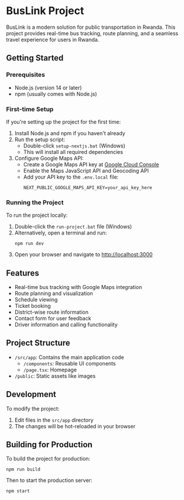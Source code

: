 # BusLink Project

BusLink is a modern solution for public transportation in Rwanda. This project provides real-time bus tracking, route planning, and a seamless travel experience for users in Rwanda.

## Getting Started

### Prerequisites

- Node.js (version 14 or later)
- npm (usually comes with Node.js)

### First-time Setup

If you're setting up the project for the first time:

1. Install Node.js and npm if you haven't already
2. Run the setup script:
   - Double-click `setup-nextjs.bat` (Windows)
   - This will install all required dependencies
3. Configure Google Maps API:
   - Create a Google Maps API key at [Google Cloud Console](https://console.cloud.google.com/)
   - Enable the Maps JavaScript API and Geocoding API
   - Add your API key to the `.env.local` file:
     ```
     NEXT_PUBLIC_GOOGLE_MAPS_API_KEY=your_api_key_here
     ```

### Running the Project

To run the project locally:

1. Double-click the `run-project.bat` file (Windows)
2. Alternatively, open a terminal and run:
   ```
   npm run dev
   ```
3. Open your browser and navigate to [http://localhost:3000](http://localhost:3000)

## Features

- Real-time bus tracking with Google Maps integration
- Route planning and visualization
- Schedule viewing
- Ticket booking
- District-wise route information
- Contact form for user feedback
- Driver information and calling functionality

## Project Structure

- `/src/app`: Contains the main application code
  - `/components`: Reusable UI components
  - `/page.tsx`: Homepage
- `/public`: Static assets like images

## Development

To modify the project:

1. Edit files in the `src/app` directory
2. The changes will be hot-reloaded in your browser

## Building for Production

To build the project for production:

```
npm run build
```

Then to start the production server:

```
npm start
```
